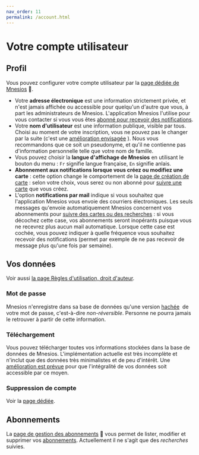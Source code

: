 ```yaml
---
nav_order: 11
permalink: /account.html
---
```


# Votre compte utilisateur

## Profil

Vous pouvez configurer votre compte utilisateur par la [page dédiée de Mnesios](https://www.mnesios.com/Identity/Account/Manage)&nbsp;🐘.

- Votre **adresse électronique** est une information strictement privée, et n'est jamais affichée ou accessible pour quelqu'un d'autre que vous, à part les administrateurs de Mnesios. L'application Mnesios l'utilise pour vous contacter si vous vous êtes [abonné pour recevoir des notifications](/following).
- Votre **nom d'utilisateur** est une information publique, visible par tous. Choisi au moment de votre inscription, vous ne pouvez pas le changer par la suite (c'est une [amélioration envisagée](https://github.com/VoltanFr/memcheck/issues/381)&nbsp;<i class="fas fa-external-link-alt"></i>). Nous vous recommandons que ce soit un pseudonyme, et qu'il ne contienne pas d'information personnelle telle que votre nom de famille.
- Vous pouvez choisir la **langue d'affichage de Mnesios** en utilisant le bouton du menu : `Fr` signifie langue française, `En` signifie anlais.
- **Abonnement aux notifications lorsque vous créez ou modifiez une carte** : cette option change le comportement de la [page de création de carte](/authoring) : selon votre choix, vous serez ou non abonné pour [suivre une carte](/following#suivre-des-cartes) que vous créez.
- L'option **notifications par mail** indique si vous souhaitez que l'application Mnesios vous envoie des courriers électroniques. Les seuls messages qu'envoie automatiquement Mnesios concernent vos abonnements pour [suivre des cartes ou des recherches](/following) : si vous décochez cette case, vos abonnements seront inopérants puisque vous ne recevrez plus aucun mail automatique. Lorsque cette case est cochée, vous pouvez indiquer à quelle fréquence vous souhaitez recevoir des notifications (permet par exemple de ne pas recevoir de message plus qu'une fois par semaine).

## Vos données

Voir aussi [la page Règles d'utilisation, droit d'auteur](/rules).

### Mot de passe

Mnesios n'enregistre dans sa base de données qu'une version [hachée](https://fr.wikipedia.org/wiki/Fonction_de_hachage)&nbsp;<i class="fas fa-external-link-alt"></i> de votre mot de passe, c'est-à-dire _non-réversible_. Personne ne pourra jamais le retrouver à partir de cette information.

### Téléchargement

Vous pouvez télécharger toutes vos informations stockées dans la base de données de Mnesios. L'implémentation actuelle est très incomplète et n'inclut que des données très minimalistes et de peu d'intérêt. Une [amélioration est prévue](https://github.com/VoltanFr/memcheck/issues/160) pour que l'intégralité de vos données soit accessible par ce moyen.

### Suppression de compte

Voir la [page dédiée](/delete-personal-data).

## Abonnements

La [page de gestion des abonnements](https://www.mnesios.com/Identity/Account/Manage/Subscriptions)&nbsp;🐘 vous permet de lister, modifier et supprimer vos [abonnements](/following). Actuellement il ne s'agit que des _recherches_ suivies.
